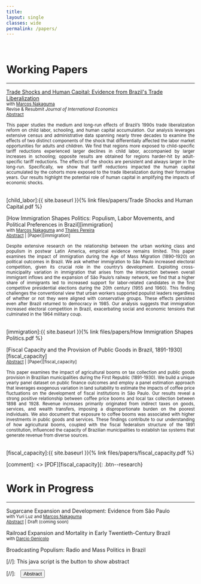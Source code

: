 ```yaml
---
title: 
layout: single
classes: wide
permalink: /papers/
---
```

<br/> 

<!-- Google Tag Manager (noscript) -->
<noscript><iframe src="https://www.googletagmanager.com/ns.html?id=GTM-PNS829G"
height="0" width="0" style="display:none;visibility:hidden"></iframe></noscript>
<!-- End Google Tag Manager (noscript) -->

# Working Papers

- - -

[Trade Shocks and Human Capital: Evidence from Brazil's Trade Liberalization](https://papers.ssrn.com/sol3/papers.cfm?abstract_id=4844234) <br/>
<small> with [Marcos Nakaguma](https://sites.google.com/view/nakaguma/home) </small> <br/>
<small> Revise & Resubmit <em>Journal of International Economics</em> </small> <br/>
<small> <a href="#/" onclick="visib('child_labor')">Abstract</a> <!--| [Paper][child_labor] --> </small>
<!-- <small style="display: block; text-align: justify; line-height: 1.2"> Presentations: SBE 2019 and 2024, LACEA-LAMES 2021, NEUDC 2021, RIDGE 2024, EEA-ESEM 2024, and GeFam 2024 </small> -->

<div id="child_labor" style="display: block; text-align: justify; line-height: 1.2" ><small>
This paper studies the medium and long-run effects of Brazil’s 1990s trade liberalization reform on child labor, schooling, and human capital accumulation. Our analysis leverages extensive census and administrative data spanning nearly three decades to examine the effects of two distinct components of the shock that differentially affected the labor market opportunities for adults and children. We find that regions more exposed to child-specific tariff reductions experienced larger declines in child labor, accompanied by larger increases in schooling; opposite results are obtained for regions harder-hit by adult-specific tariff reductions. The effects of the shocks are persistent and always larger in the long-run. Specifically, we show that tariff reductions impacted the human capital accumulated by the cohorts more exposed to the trade liberalization during their formative years. Our results highlight the potential role of human capital in amplifying the impacts of economic shocks.
</small><br><br/></div>

[child_labor]:{{ site.baseurl }}{% link files/papers/Trade Shocks and Human Capital.pdf %}


[How Immigration Shapes Politics: Populism, Labor Movements, and Political Preferences in Brazil][immigration] <br/>
<small> with [Marcos Nakaguma](https://sites.google.com/view/nakaguma/home) and [Thales Pereira](https://thaleszp.com/) </small> <br/>
<small> <a href="#/" onclick="visib('immigration')">Abstract</a> | [Paper][immigration] </small>
<!--<small style="display: block; text-align: justify; line-height: 1.2"> Presentations: SBE 2022 and RIDGE 2024 </small> -->

<div id="immigration" style="display: block <!-- none -->; text-align: justify; line-height: 1.2" ><small>
Despite extensive research on the relationship between the urban working class and populism in postwar Latin America, empirical evidence remains limited. This paper examines the impact of immigration during the Age of Mass Migration (1890-1920) on political outcomes in Brazil. We ask whether immigration to São Paulo increased electoral competition, given its crucial role in the country’s development. Exploiting cross-municipality variation in immigration that arises from the interaction between overall immigrant inflows and the expansion of São Paulo’s railway network, we find that a higher share of immigrants led to increased support for labor-related candidates in the first competitive presidential elections during the 20th century (1955 and 1960). This finding challenges the conventional view that urban workers supported populist leaders regardless of whether or not they were aligned with conservative groups. These effects persisted even after Brazil returned to democracy in 1985. Our analysis suggests that immigration increased electoral competition in Brazil, exacerbating social and economic tensions that culminated in the 1964 military coup.
</small><br><br/></div>

[immigration]:{{ site.baseurl }}{% link files/papers/How Immigration Shapes Politics.pdf %}


[Fiscal Capacity and the Provision of Public Goods in Brazil, 1891-1930][fiscal_capacity] <br/>
<small> <a href="#/" onclick="visib('fiscal_capacity')">Abstract</a> | [Paper][fiscal_capacity] </small>
<!-- <small style="display: block; text-align: justify; line-height: 1.2"> Presentations: SBE 2023 </small> -->

<div id="fiscal_capacity" style="display: block <!-- none -->; text-align: justify; line-height: 1.2" ><small>
This paper examines the impact of agricultural booms on tax collection and public goods provision in Brazilian municipalities during the First Republic (1891-1930). We build a unique yearly panel dataset on public finance outcomes and employ a panel estimation approach that leverages exogenous variation in land suitability to estimate the impacts of coffee price fluctuations on the development of fiscal institutions in São Paulo. Our results reveal a strong positive relationship between coffee price booms and local tax collection between 1898 and 1928. Revenue increases primarily originated from indirect taxes on goods, services, and wealth transfers, imposing a disproportionate burden on the poorest individuals. We also document that exposure to coffee booms was associated with higher investments in public goods and services. These findings contribute to our understanding of how agricultural booms, coupled with the fiscal federalism structure of the 1891 constitution, influenced the capacity of Brazilian municipalities to establish tax systems that generate revenue from diverse sources.
</small><br><br/></div>

[fiscal_capacity]:{{ site.baseurl }}{% link files/papers/fiscal_capacity.pdf %}

[comment]: <> [PDF][fiscal_capacity]{: .btn--research}


# Work in Progress

- - -

<!--
**Sugarcane Expansion and Development: Evidence from São Paulo** <br/>
<small> With Yuri Luz and [Marcos Nakaguma](https://sites.google.com/view/nakaguma/home) </small> <br/>
<small> <a href="#/" onclick="visib('sugarcane')">Abstract</a> | Draft (coming soon) </small>

<div id="sugarcane" style="display: none; text-align: justify; line-height: 1.2" ><small>
This paper studies the impacts of sugarcane expansion on socioeconomic indicators in the Brazilian state of São Paulo, where the harvested area doubled in ten years. Using data from São Paulo municipalities and exploiting soil- and climate-induced variation in agricultural production patterns, we find that localities where sugarcane expanded experienced restructuring of the local agriculture sector from pasture lands to temporary crops. We also document a structural transformation in economic activity towards manufacturing and a faster increase in income per capita. 
</small><br><br/></div>
-->

Sugarcane Expansion and Development: Evidence from São Paulo <br/>
<small> with Yuri Luz and [Marcos Nakaguma](https://sites.google.com/view/nakaguma/home) </small> <br/>
<small> <a href="#/" onclick="visib('sugarcane')">Abstract</a> | Draft (coming soon) </small>

<div id="sugarcane" style="display: none; text-align: justify; line-height: 1.2" ><small>
This paper examines the effects of sugarcane expansion on socioeconomic indicators in the Brazilian state of São Paulo, where the harvested area has doubled over a decade. By analyzing data from municipalities across São Paulo and leveraging variations in agricultural production patterns driven by soil and climate factors, we find that regions experiencing sugarcane expansion underwent a significant restructuring of the local agricultural sector, shifting from pasture lands to temporary crops. Additionally, we observe a structural transformation in economic activity, with a notable transition towards manufacturing, alongside a more rapid increase in per capita income. 
</small><br><br/></div>

Railroad Expansion and Mortality in Early Twentieth-Century Brazil <br/>
<small> with [Darcio Genicolo](https://darciogm.github.io/) </small> <br/>

Broadcasting Populism: Radio and Mass Politics in Brazil <br/>


[//]: This java script is the button to show abstract
<script>
 function visib(id) {
  var x = document.getElementById(id);
  if (x.style.display === "block") {
    x.style.display = "none";
  } else {
    x.style.display = "block";
  }
}
</script>

[//]:&emsp;<button onclick="visib('polariz')" class="btn btn--inverse btn--small">Abstract</button>